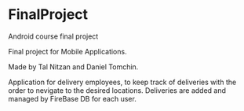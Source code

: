 # FinalProject
Android course final project

Final project for Mobile Applications.

Made by Tal Nitzan and Daniel Tomchin.

Application for delivery employees, to keep track of deliveries with the order to nevigate to the desired locations.
Deliveries are added and managed by FireBase DB for each user.
